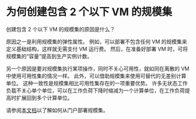 <properties
    pageTitle="Why would you ever create a scale set with fewer than 2 VMs"
    description="为何创建包含 2 个以下 VM 的规模集"
    service="microsoft.compute"
    resource="virtualmachinescalesets"
    author="gatneil"
    displayOrder="49"
    selfHelpType="resource"
    supportTopicIds=""
    productPesIds=""
    resourceTags=""
    cloudEnvironments="public"
/>


# <a name="why-would-you-ever-create-a-scale-set-with-fewer-than-2-vms"></a>为何创建包含 2 个以下 VM 的规模集

创建包含 2 个以下 VM 的规模集的原因是什么？


原因之一是利用规模集的弹性属性。 例如，可以部署不包含任何 VM 的规模集来定义基础结构，这样就无需支付 VM 运行费。 然后，在准备好部署 VM 时，可将规模集的“容量”提高到生产实例计数。

另一个原因是要对规模集执行某项操作，同时不关心可用性，就如同在离散的 VM 中使用可用性集的情况一样。 此外，可以借助规模集来使用可替代的无差别计算单位。 这种一致性是规模集相比可用性集存在的一项重要优势。 许多无状态工作负载不关心单个单位，可以在工作负荷下降时缩减为一个计算单位，在工作负荷提高时扩展回到多个计算单位。

请参阅[本文档](https://docs.microsoft.com/azure/virtual-machine-scale-sets/virtual-machine-scale-sets-portal-create)以了解如何从门户部署规模集。

